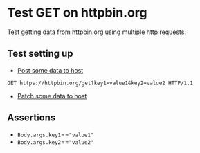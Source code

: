 # Test GET on httpbin.org

Test getting data from httpbin.org using multiple http requests.

## Test setting up

* [Post some data to host](etc/examples/httpbin.org/post.md)

```http
GET https://httpbin.org/get?key1=value1&key2=value2 HTTP/1.1
```

* [Patch some data to host](etc/examples/httpbin.org/patch.md)

## Assertions

* `Body.args.key1`==`"value1"`
* `Body.args.key2`==`"value2"`